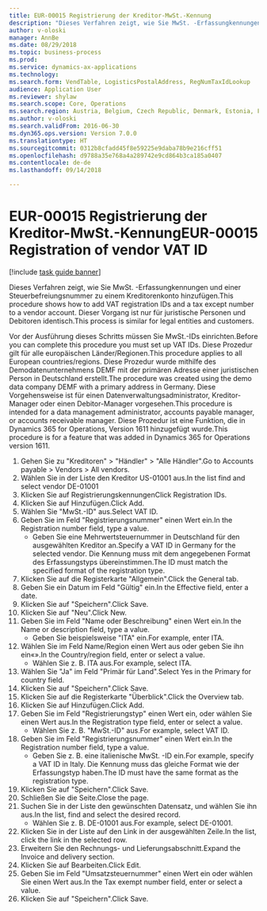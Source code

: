 ```yaml
--- 
title: EUR-00015 Registrierung der Kreditor-MwSt.-Kennung
description: "Dieses Verfahren zeigt, wie Sie MwSt. -Erfassungkennungen und einer Steuerbefreiungsnummer zu einem Kreditorenkonto hinzufügen."
author: v-oloski
manager: AnnBe
ms.date: 08/29/2018
ms.topic: business-process
ms.prod: 
ms.service: dynamics-ax-applications
ms.technology: 
ms.search.form: VendTable, LogisticsPostalAddress, RegNumTaxIdLookup
audience: Application User
ms.reviewer: shylaw
ms.search.scope: Core, Operations
ms.search.region: Austria, Belgium, Czech Republic, Denmark, Estonia, Finland, France, Germany, Hungary, Ireland, Italy, Latvia, Lithuania, Netherlands, Poland, Spain, Sweden, United Kingdom
ms.author: v-oloski
ms.search.validFrom: 2016-06-30
ms.dyn365.ops.version: Version 7.0.0
ms.translationtype: HT
ms.sourcegitcommit: 0312b8cfadd45f8e59225e9daba78b9e216cff51
ms.openlocfilehash: d9788a35e768a4a289742e9cd864b3ca185a0407
ms.contentlocale: de-de
ms.lasthandoff: 09/14/2018

---
```

# <a name="eur-00015-registration-of-vendor-vat-id"></a><span data-ttu-id="d1b55-103">EUR-00015 Registrierung der Kreditor-MwSt.-Kennung</span><span class="sxs-lookup"><span data-stu-id="d1b55-103">EUR-00015 Registration of vendor VAT ID</span></span>

[!include [task guide banner](../../includes/task-guide-banner.md)]

<span data-ttu-id="d1b55-104">Dieses Verfahren zeigt, wie Sie MwSt. -Erfassungkennungen und einer Steuerbefreiungsnummer zu einem Kreditorenkonto hinzufügen.</span><span class="sxs-lookup"><span data-stu-id="d1b55-104">This procedure shows how to add VAT registration IDs and a tax except number to a vendor account.</span></span> <span data-ttu-id="d1b55-105">Dieser Vorgang ist nur für juristische Personen und Debitoren identisch.</span><span class="sxs-lookup"><span data-stu-id="d1b55-105">This process is similar for legal entities and customers.</span></span> 

<span data-ttu-id="d1b55-106">Vor der Ausführung dieses Schritts müssen Sie MwSt.-IDs einrichten.</span><span class="sxs-lookup"><span data-stu-id="d1b55-106">Before you can complete this procedure you must set up VAT IDs.</span></span> <span data-ttu-id="d1b55-107">Diese Prozedur gilt für alle europäischen Länder/Regionen.</span><span class="sxs-lookup"><span data-stu-id="d1b55-107">This procedure applies to all European countries/regions.</span></span> <span data-ttu-id="d1b55-108">Diese Prozedur wurde mithilfe des Demodatenunternehmens DEMF mit der primären Adresse einer juristischen Person in Deutschland erstellt.</span><span class="sxs-lookup"><span data-stu-id="d1b55-108">The procedure was created using the demo data company DEMF with a primary address in Germany.</span></span> <span data-ttu-id="d1b55-109">Diese Vorgehensweise ist für einen Datenverwaltungsadministrator, Kreditor-Manager oder einen Debitor-Manager vorgesehen.</span><span class="sxs-lookup"><span data-stu-id="d1b55-109">This procedure is intended for a data management administrator, accounts payable manager, or accounts receivable manager.</span></span> <span data-ttu-id="d1b55-110">Diese Prozedur ist eine Funktion, die in Dynamics 365 for Operations, Version 1611 hinzugefügt wurde.</span><span class="sxs-lookup"><span data-stu-id="d1b55-110">This procedure is for a feature that was added in Dynamics 365 for Operations version 1611.</span></span>

1. <span data-ttu-id="d1b55-111">Gehen Sie zu "Kreditoren" > "Händler" > "Alle Händler".</span><span class="sxs-lookup"><span data-stu-id="d1b55-111">Go to Accounts payable > Vendors > All vendors.</span></span>
2. <span data-ttu-id="d1b55-112">Wählen Sie in der Liste den Kreditor US-01001 aus.</span><span class="sxs-lookup"><span data-stu-id="d1b55-112">In the list find and select vendor DE-01001</span></span>
3. <span data-ttu-id="d1b55-113">Klicken Sie auf Registrierungskennungen</span><span class="sxs-lookup"><span data-stu-id="d1b55-113">Click Registration IDs.</span></span>
4. <span data-ttu-id="d1b55-114">Klicken Sie auf Hinzufügen.</span><span class="sxs-lookup"><span data-stu-id="d1b55-114">Click Add.</span></span>
5. <span data-ttu-id="d1b55-115">Wählen Sie "MwSt.-ID" aus.</span><span class="sxs-lookup"><span data-stu-id="d1b55-115">Select VAT ID.</span></span>
6. <span data-ttu-id="d1b55-116">Geben Sie im Feld "Registrierungsnummer" einen Wert ein.</span><span class="sxs-lookup"><span data-stu-id="d1b55-116">In the Registration number field, type a value.</span></span>
    * <span data-ttu-id="d1b55-117">Geben Sie eine Mehrwertsteuernummer in Deutschland für den ausgewählten Kreditor an.</span><span class="sxs-lookup"><span data-stu-id="d1b55-117">Specify a VAT ID in Germany for the selected vendor.</span></span> <span data-ttu-id="d1b55-118">Die Kennung muss mit dem angegebenen Format des Erfassungstyps übereinstimmen.</span><span class="sxs-lookup"><span data-stu-id="d1b55-118">The ID must match the specified format of the registration type.</span></span>  
7. <span data-ttu-id="d1b55-119">Klicken Sie auf die Registerkarte "Allgemein".</span><span class="sxs-lookup"><span data-stu-id="d1b55-119">Click the General tab.</span></span>
8. <span data-ttu-id="d1b55-120">Geben Sie ein Datum im Feld "Gültig" ein.</span><span class="sxs-lookup"><span data-stu-id="d1b55-120">In the Effective field, enter a date.</span></span>
9. <span data-ttu-id="d1b55-121">Klicken Sie auf "Speichern".</span><span class="sxs-lookup"><span data-stu-id="d1b55-121">Click Save.</span></span>
10. <span data-ttu-id="d1b55-122">Klicken Sie auf "Neu".</span><span class="sxs-lookup"><span data-stu-id="d1b55-122">Click New.</span></span>
11. <span data-ttu-id="d1b55-123">Geben Sie im Feld "Name oder Beschreibung" einen Wert ein.</span><span class="sxs-lookup"><span data-stu-id="d1b55-123">In the Name or description field, type a value.</span></span>
    * <span data-ttu-id="d1b55-124">Geben Sie beispielsweise "ITA" ein.</span><span class="sxs-lookup"><span data-stu-id="d1b55-124">For example, enter ITA.</span></span>  
12. <span data-ttu-id="d1b55-125">Wählen Sie im Feld Name/Region einen Wert aus oder geben Sie ihn ein«».</span><span class="sxs-lookup"><span data-stu-id="d1b55-125">In the Country/region field, enter or select a value.</span></span>
    * <span data-ttu-id="d1b55-126">Wählen Sie z. B. ITA aus.</span><span class="sxs-lookup"><span data-stu-id="d1b55-126">For example, select ITA.</span></span>  
13. <span data-ttu-id="d1b55-127">Wählen Sie "Ja" im Feld "Primär für Land".</span><span class="sxs-lookup"><span data-stu-id="d1b55-127">Select Yes in the Primary for country field.</span></span>
14. <span data-ttu-id="d1b55-128">Klicken Sie auf "Speichern".</span><span class="sxs-lookup"><span data-stu-id="d1b55-128">Click Save.</span></span>
15. <span data-ttu-id="d1b55-129">Klicken Sie auf die Registerkarte "Überblick".</span><span class="sxs-lookup"><span data-stu-id="d1b55-129">Click the Overview tab.</span></span>
16. <span data-ttu-id="d1b55-130">Klicken Sie auf Hinzufügen.</span><span class="sxs-lookup"><span data-stu-id="d1b55-130">Click Add.</span></span>
17. <span data-ttu-id="d1b55-131">Geben Sie im Feld "Registrierungstyp" einen Wert ein, oder wählen Sie einen Wert aus.</span><span class="sxs-lookup"><span data-stu-id="d1b55-131">In the Registration type field, enter or select a value.</span></span>
    * <span data-ttu-id="d1b55-132">Wählen Sie z. B. "MwSt.-ID" aus.</span><span class="sxs-lookup"><span data-stu-id="d1b55-132">For example, select VAT ID.</span></span>  
18. <span data-ttu-id="d1b55-133">Geben Sie im Feld "Registrierungsnummer" einen Wert ein.</span><span class="sxs-lookup"><span data-stu-id="d1b55-133">In the Registration number field, type a value.</span></span>
    * <span data-ttu-id="d1b55-134">Geben Sie z. B. eine italienische MwSt. -ID ein.</span><span class="sxs-lookup"><span data-stu-id="d1b55-134">For example, specify a VAT ID in Italy.</span></span>  <span data-ttu-id="d1b55-135">Die Kennung muss das gleiche Format wie der Erfassungstyp haben.</span><span class="sxs-lookup"><span data-stu-id="d1b55-135">The ID must have the same format as the registration type.</span></span>  
19. <span data-ttu-id="d1b55-136">Klicken Sie auf "Speichern".</span><span class="sxs-lookup"><span data-stu-id="d1b55-136">Click Save.</span></span>
20. <span data-ttu-id="d1b55-137">Schließen Sie die Seite.</span><span class="sxs-lookup"><span data-stu-id="d1b55-137">Close the page.</span></span>
21. <span data-ttu-id="d1b55-138">Suchen Sie in der Liste den gewünschten Datensatz, und wählen Sie ihn aus.</span><span class="sxs-lookup"><span data-stu-id="d1b55-138">In the list, find and select the desired record.</span></span>
    * <span data-ttu-id="d1b55-139">Wählen Sie z. B. DE-01001 aus.</span><span class="sxs-lookup"><span data-stu-id="d1b55-139">For example, select DE-01001.</span></span>  
22. <span data-ttu-id="d1b55-140">Klicken Sie in der Liste auf den Link in der ausgewählten Zeile.</span><span class="sxs-lookup"><span data-stu-id="d1b55-140">In the list, click the link in the selected row.</span></span>
23. <span data-ttu-id="d1b55-141">Erweitern Sie den Rechnungs- und Lieferungsabschnitt.</span><span class="sxs-lookup"><span data-stu-id="d1b55-141">Expand the Invoice and delivery section.</span></span>
24. <span data-ttu-id="d1b55-142">Klicken Sie auf Bearbeiten.</span><span class="sxs-lookup"><span data-stu-id="d1b55-142">Click Edit.</span></span>
25. <span data-ttu-id="d1b55-143">Geben Sie im Feld "Umsatzsteuernummer" einen Wert ein oder wählen Sie einen Wert aus.</span><span class="sxs-lookup"><span data-stu-id="d1b55-143">In the Tax exempt number field, enter or select a value.</span></span>
26. <span data-ttu-id="d1b55-144">Klicken Sie auf "Speichern".</span><span class="sxs-lookup"><span data-stu-id="d1b55-144">Click Save.</span></span>


